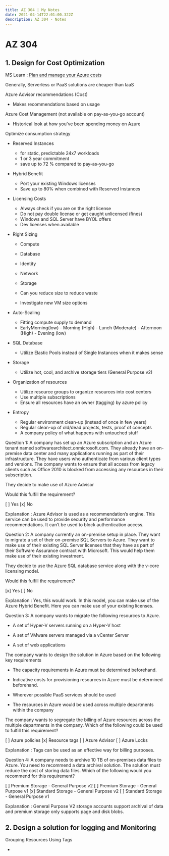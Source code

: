 ```yaml
---
title: AZ 304 | My Notes
date: 2021-04-14T22:01:00.322Z
description: AZ 304 - Notes
---
```

# AZ 304

## 1. Design for Cost Optimization

MS Learn :
[Plan and manage your Azure costs](https://docs.microsoft.com/en-us/learn/modules/plan-manage-azure-costs/)

Generally, Serverless or PaaS solutions are cheaper than IaaS

Azure Advisor recommendations (Cost)

* Makes recommendations based on usage 

Azure Cost Management (not available on pay-as-you-go account)

* Historical look at how you've been spending money on Azure 


Optimize consumption strategy 

* Reserved Instances 
  - for static, predictable 24x7 workloads
  - 1 or 3 year commitment
  - save up to 72 % compared to pay-as-you-go

* Hybrid Benefit 
  - Port your existing Windows licenses
  - Save up to 80% when combined with Reserved Instances 

* Licensing Costs 
  - Always check if you are on the right license 
  - Do not pay double license or get caught unlicensed (fines)
  - Windows and SQL Server have BYOL offers
  - Dev licenses when available 

* Right Sizing 
  - Compute
  - Database
  - Identity 
  - Network
  - Storage 

  - Can you reduce size to reduce waste
  - Investigate new VM size options 

* Auto-Scaling 
  - Fitting compute supply to demand
  - EarlyMorning(low) - Morning (High) - Lunch (Moderate) - Afternoon (High) - Evening (low)

* SQL Database 
  - Utilize Elastic Pools instead of Single Instances when it makes sense

* Storage 
  - Utilize hot, cool, and archive storage tiers (General Purpose v2)

* Organization of resources 
  - Utilize resource groups to organize resources into cost centers 
  - Use multiple subscriptions 
  - Ensure all resources have an owner (tagging) by azure policy

* Entropy 
  - Regular environment clean-up (instead of once in few years)
  - Regular clean-up of old/dead projects, tests, proof of concepts
  - A company policy of what happens with untouched stuff

Question 1:
A company has set up an Azure subscription and an Azure tenant named softwarearchitect.onmicrosoft.com. They already have an on-premise data center and many applications running as part of their infrastructure. They have users who authenticate from various client types and versions. The company wants to ensure that all access from legacy clients such as Office 2010 is blocked from accessing any resources in their subscription.

They decide to make use of Azure Advisor

Would this fulfill the requirement?

[ ] Yes 
[x] No

Explanation : Azure Advisor is used as a recommendation’s engine. This service can be used to provide security and performance recommendations. It can’t be used to block authentication access.

Question 2:
A company currently an on-premise setup in place. They want to migrate a set of their on-premise SQL Servers to Azure. They want to make use of their existing SQL Server licenses that they have as part of their Software Assurance contract with Microsoft. This would help them make use of their existing investment.

They decide to use the Azure SQL database service along with the v-core licensing model.

Would this fulfill the requirement?

[x] Yes 
[ ] No

Explanation : Yes, this would work. In this model, you can make use of the Azure Hybrid Benefit. Here you can make use of your existing licenses.

Question 3:
A company wants to migrate the following resources to Azure.

- A set of Hyper-V servers running on a Hyper-V host

- A set of VMware servers managed via a vCenter Server

- A set of web applications

The company wants to design the solution in Azure based on the following key requirements

- The capacity requirements in Azure must be determined beforehand.

- Indicative costs for provisioning resources in Azure must be determined beforehand.

- Wherever possible PaaS services should be used

- The resources in Azure would be used across multiple departments within the company

The company wants to segregate the billing of Azure resources across the multiple departments in the company. Which of the following could be used to fulfill this requirement?

[ ] Azure policies 
[x] Resource tags
[ ] Azure Advisor 
[ ] Azure Locks

Explanation : Tags can be used as an effective way for billing purposes.

Question 4:
A company needs to archive 10 TB of on-premises data files to Azure. You need to recommend a data archival solution. The solution must reduce the cost of storing data files. Which of the following would you recommend for this requirement?










[ ] Premium Storage - General Purpose v2
[ ] Premium Storage - General Purpose v1
[x] Standard Storage - General Purpose v2
[ ] Standard Storage - General Purpose v1

Explanation : General Purpose V2 storage accounts support archival of data and premium storage only supports page and disk blobs.


## 2. Design a solution for logging and Monitoring 

Grouping Resources Using Tags

- 
